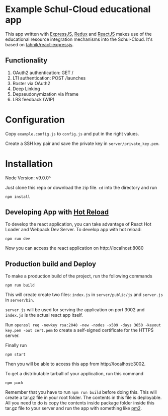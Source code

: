 # Example Schul-Cloud educational app
This app written with [ExpressJS], [Redux] and [ReactJS] makes use of the educational resource integration mechanisms into the Schul-Cloud. It's based on [tahnik/react-expressjs](https://github.com/tahnik/react-expressjs).

## Functionality
1. OAuth2 authentication: GET /
2. LTI authentication: POST /launches
3. Roster via OAuth2
4. Deep Linking
5. Depseudonymization via Iframe
6. LRS feedback (WIP)

# Configuration

Copy `example.config.js` to `config.js` and put in the right values.

Create a SSH key pair and save the private key in `server/private_key.pem`.

# Installation

Node Version: v9.0.0^

Just clone this repo or download the zip file. `cd` into the directory and run

    npm install

## Developing App with [Hot Reload]
To develop the react application, you can take advantage of React Hot Loader and Webpack Dev Server. To develop app with hot reload:

    npm run dev

Now you can access the react application on http://localhost:8080

## Production build and Deploy
To make a production build of the project, run the following commands

    npm run build
  
This will create create two files: `index.js` in `server/public/js` and `server.js` in `server/bin`.

`server.js` will be used for serving the application on port 3002 and `index.js` is the actual react app itself.

Run `openssl req -newkey rsa:2048 -new -nodes -x509 -days 3650 -keyout key.pem -out cert.pem` to create a self-signed certificate for the HTTPS server.

Finally run

    npm start

Then you will be able to access this app from http://localhost:3002.

To get a distributable tarball of your application, run this command

    npm pack

Remember that you have to run `npm run build` before doing this. This will create a tar.gz file in your root folder. The contents in this file is deployable. All you need to do is copy the contents inside package folder inside this tar.gz file to your server and run the app with something like [pm2].


[ReactJS]: <https://facebook.github.io/react/>
[Babel]: <https://babeljs.io/>
[Webpack]: <https://webpack.github.io/>
[React Router v4]: <https://reacttraining.com/react-router/>
[Hot Reload]: <https://stackoverflow.com/questions/41428954>
[ExpressJS]: <http://expressjs.com/>
[Redux]: <http://redux.js.org/>
[pm2]: <https://github.com/Unitech/pm2>
[article]: <https://medium.com/@tahnik.mstsn/reactjs-expressjs-with-hot-reloading-and-server-side-rendering-901a01ea2711>
